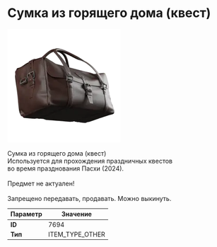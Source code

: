 # Сумка из горящего дома (квест)

![Item Image](../img/7694.webp?raw=true)

Сумка из горящего дома (квест)<br>Используется для прохождения праздничных квестов<br>во время празднования Пасхи (2024).<br><br>Предмет не актуален!<br><br>Запрещено передавать, продавать. Можно выкинуть.


| Параметр | Значение |
|----------|----------|
| **ID** | 7694 |
| **Тип** | ITEM_TYPE_OTHER |

